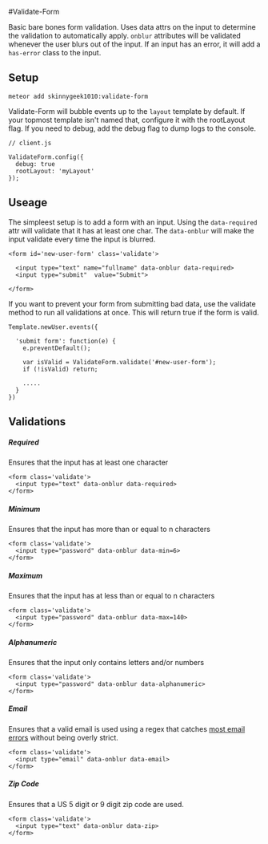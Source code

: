 #Validate-Form

Basic bare bones form validation. Uses data attrs on the input to determine the validation to automatically apply. 
`onblur` attributes will be validated whenever the user blurs out of the input. If an input has an error, it will add a `has-error` class to the input.



## Setup

`meteor add skinnygeek1010:validate-form`

Validate-Form will bubble events up to the `layout` template by default. If your topmost template isn't named
that, configure it with the rootLayout flag. If you need to debug, add the debug flag to dump logs to the console.

```
// client.js

ValidateForm.config({
  debug: true
  rootLayout: 'myLayout'
});
```

## Useage

The simpleest setup is to add a form with an input. Using the `data-required` attr will
validate that it has at least one char. The `data-onblur` will make the input validate every
time the input is blurred.

```
<form id='new-user-form' class='validate'>

  <input type="text" name="fullname" data-onblur data-required>
  <input type="submit"  value="Submit">
  
</form>             

```

If you want to prevent your form from submitting bad data, use the validate method to run all validations
at once. This will return true if the form is valid.

```
Template.newUser.events({

  'submit form': function(e) {
    e.preventDefault();
    
    var isValid = ValidateForm.validate('#new-user-form');
    if (!isValid) return;
    
    .....
  }
})    

```

## Validations


##### Required

Ensures that the input has at least one character

```
<form class='validate'>
  <input type="text" data-onblur data-required>
</form>             

```

##### Minimum

Ensures that the input has more than or equal to n characters

```
<form class='validate'>
  <input type="password" data-onblur data-min=6>
</form>             

```

##### Maximum

Ensures that the input has at less than or equal to n characters

```
<form class='validate'>
  <input type="password" data-onblur data-max=140>
</form>             

```

##### Alphanumeric

Ensures that the input only contains letters and/or numbers

```
<form class='validate'>
  <input type="password" data-onblur data-alphanumeric>
</form>             

```

##### Email

Ensures that a valid email is used using a regex that catches [most email errors](http://www.regular-expressions.info/email.html) without being overly strict.

```
<form class='validate'>
  <input type="email" data-onblur data-email>
</form>

```

##### Zip Code

Ensures that a US 5 digit or 9 digit zip code are used.

```
<form class='validate'>
  <input type="text" data-onblur data-zip>
</form>

```

